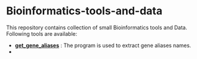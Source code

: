 # Bioinformatics-tools-and-data

This repository contains collection of small Bioinformatics tools and Data. Following tools are available:

- **[get_gene_aliases](https://github.com/dewshr/Bioinformatics-tools-and-data/tree/main/get_gene_alias_names)** : The program is used to extract gene aliases names.
- 
